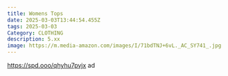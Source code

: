 ```yaml
---
title: Womens Tops
date: 2025-03-03T13:44:54.455Z
tags: 2025-03-03
Category: CLOTHING
description: 5.xx
image: https://m.media-amazon.com/images/I/71bdTNJ+6vL._AC_SY741_.jpg
---
```

https://spd.ooo/qhyhu7pvjx  ad